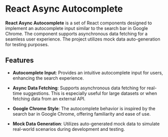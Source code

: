 # React Async Autocomplete

**React Async Autocomplete** is a set of React components designed to implement an autocomplete input similar to the search bar in Google Chrome. The component supports asynchronous data fetching for a seamless user experience. The project utilizes mock data auto-generation for testing purposes.

## Features

- **Autocomplete Input**: Provides an intuitive autocomplete input for users, enhancing the search experience.

- **Async Data Fetching**: Supports asynchronous data fetching for real-time suggestions. This is especially useful for large datasets or when fetching data from an external API.

- **Google Chrome Style**: The autocomplete behavior is inspired by the search bar in Google Chrome, offering familiarity and ease of use.

- **Mock Data Generation**: Utilizes auto-generated mock data to simulate real-world scenarios during development and testing.

